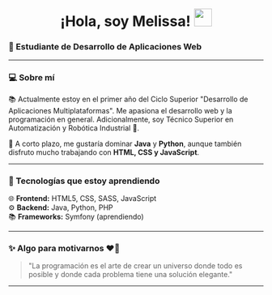## <h1 align="center">¡Hola, soy Melissa! <img src="https://media.giphy.com/media/hvRJCLFzcasrR4ia7z/giphy.gif" width="35"></h1> 
### 🚀 Estudiante de Desarrollo de Aplicaciones Web

---

### 💻 Sobre mí

📚 Actualmente estoy en el primer año del Ciclo Superior "Desarrollo de Aplicaciones Multiplataformas". Me apasiona el desarrollo web y la programación en general. Adicionalmente, soy Técnico Superior en Automatización y Robótica Industrial 🤖.

🎯 A corto plazo, me gustaría dominar **Java** y **Python**, aunque también disfruto mucho trabajando con **HTML, CSS y JavaScript**. 

---

### 🚀 Tecnologías que estoy aprendiendo

🌐 **Frontend:** HTML5, CSS, SASS, JavaScript  
⚙️ **Backend:** Java, Python, PHP  
📚 **Frameworks:** Symfony (aprendiendo)

---

### ✨ Algo para motivarnos ❤️‍🔥

> "La programación es el arte de crear un universo donde todo es posible y donde cada problema tiene una solución elegante."

---
